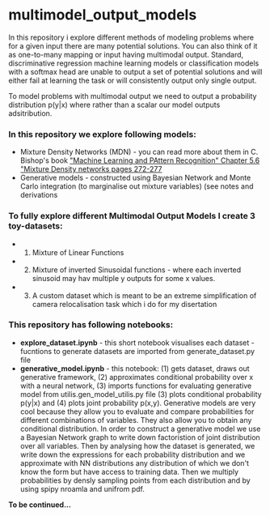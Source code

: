 # multimodel_output_models
 
In this repository i explore different methods of modeling problems where for a given input there are many potential solutions. You can also think of it as one-to-many mapping or input having multimodal output. Standard, discriminative regression machine learning models or classification models with a softmax head are unable to output a set of potential solutions and will either fail at learning the task or will consistently output only single output. 

To model problems with multimodal output we need to output a probability distribution p(y|x) where rather than a scalar our model outputs adsitribution. 
### In this repository we explore following models:
* Mixture Density Networks (MDN) - you can read more about them in C. Bishop's book ["Machine Learning and PAttern Recognition" Chapter 5.6 "Mixture Density networks pages 272-277](http://users.isr.ist.utl.pt/~wurmd/Livros/school/Bishop%20-%20Pattern%20Recognition%20And%20Machine%20Learning%20-%20Springer%20%202006.pdf)
* Generative models - constructed using Bayesian Network and Monte Carlo integration (to marginalise out mixture variables) (see notes and derivations

### To fully explore different Multimodal Output Models I create 3 toy-datasets:
* 1. Mixture of Linear Functions
* 2. Mixture of inverted Sinusoidal functions - where each inverted sinusoid may hav multiple y outputs for some x values.
* 3. A custom dataset which is meant to be an extreme simplification of camera relocalisation task which i do for my disertation


### This repository has following notebooks:
* **explore_dataset.ipynb** - this short notebook visualises each dataset - fucntions to generate datasets are imported from generate_dataset.py file
* **generative_model.ipynb** - this notebook: (1) gets dataset, draws out generative framework, (2) approximates conditional probability over x with a neural network, (3) imports functions for evaluating generative model from utilis.gen_model_utilis.py file (3) plots conditional probability p(y|x) and (4) plots joint probability p(x,y). Generative models are very cool because they allow you to evaluate and compare probabilities for different combinations of variables. They also allow you to obtain any conditional distribution. In order to construct a generative model we use a Bayesian Network graph to write down factoristion of joint distribution over all variables. Then by analysing how the dataset is generated, we write down the expressions for each probability distribution and we approximate with NN distributions any distribution of which we don't know the form but have access to training data. Then we multiply probabilities by densly sampling points from each distribution and by using spipy nroamla and unifrom pdf.

**To be continued...**
